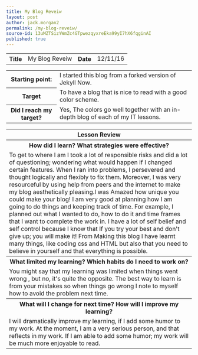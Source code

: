 ```yaml
---
title: My Blog Reveiw
layout: post
author: jack.morgan2
permalink: /my-blog-reveiw/
source-id: 13uMZTSizYWmZc4GTpwezqyxreEka99yI7hX6fqginAI
published: true
---
```

<table>
  <tr>
    <th>Title</th>
    <td>My Blog Reveiw</td>
    <th>Date</th>
    <td>12/11/16</td>
  </tr>
</table>


<table>
  <tr>
    <th>Starting point:</th>
    <td>I started this blog from a forked version of Jekyll Now.</td>
  </tr>
  <tr>
    <th>Target</th>
    <td>To have a blog that is nice to read with a good color scheme.</td>
  </tr>
  <tr>
    <th>Did I reach my target? 
</th>
    <td>Yes, The colors go well together with an in-depth blog of each of my IT lessons.</td>
  </tr>
</table>


<table>
  <tr>
    <th>Lesson Review</th>
  </tr>
  <tr>
    <th>How did I learn? What strategies were effective? </th>
  </tr>
  <tr>
    <td>To get to where I am I  took a lot of responsible risks and did a lot of  questioning; wondering what would happen if I changed certain features. When I ran into problems, I persevered and  thought logically and flexibly  to fix them. Moreover, I was very resourceful by using help from peers and the internet to make my blog aesthetically pleasing.I was Amazed how unique you could make your blog! I am very good at planning how I am going to do things and keeping track of time. For example, I planned out what I wanted to do, how to do it and time frames that I want to complete the work in. I have a lot of self belief and self control because I know that If you try your best and don't give up; you will make it! From Making this blog I have learnt many things, like coding css and HTML but also that you need to believe in yourself and that everything is possible.</td>
  </tr>
  <tr>
    <th>What limited my learning? Which habits do I need to work on? </th>
  </tr>
  <tr>
    <td>You might say that my learning was limited when things went wrong , but no, it's quite the opposite. The best way to learn is from your mistakes so when things go wrong I note to myself how to avoid the problem next time.</td>
  </tr>
  <tr>
    <th>What will I change for next time? How will I improve my learning?</th>
  </tr>
  <tr>
    <td>I will dramatically improve my learning, if I add some humor to my work. At the moment, I am a very serious person, and that reflects in my work. If I am able to add some humor; my work will be much more enjoyable to read.</td>
  </tr>
</table>


